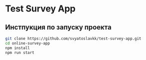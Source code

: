 # Test Survey App

## Инстпукция по запуску проекта

```bash
git clone https://github.com/svyatoslavkk/test-survey-app.git
cd online-survey-app
npm install
npm run start
```
